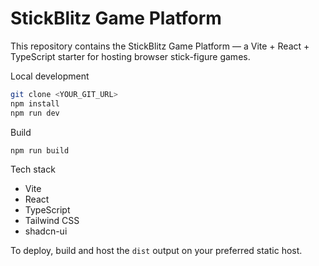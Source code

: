 # StickBlitz Game Platform

This repository contains the StickBlitz Game Platform — a Vite + React + TypeScript starter for hosting browser stick-figure games.

Local development

```sh
git clone <YOUR_GIT_URL>
npm install
npm run dev
```

Build

```sh
npm run build
```

Tech stack

- Vite
- React
- TypeScript
- Tailwind CSS
- shadcn-ui

To deploy, build and host the `dist` output on your preferred static host.
